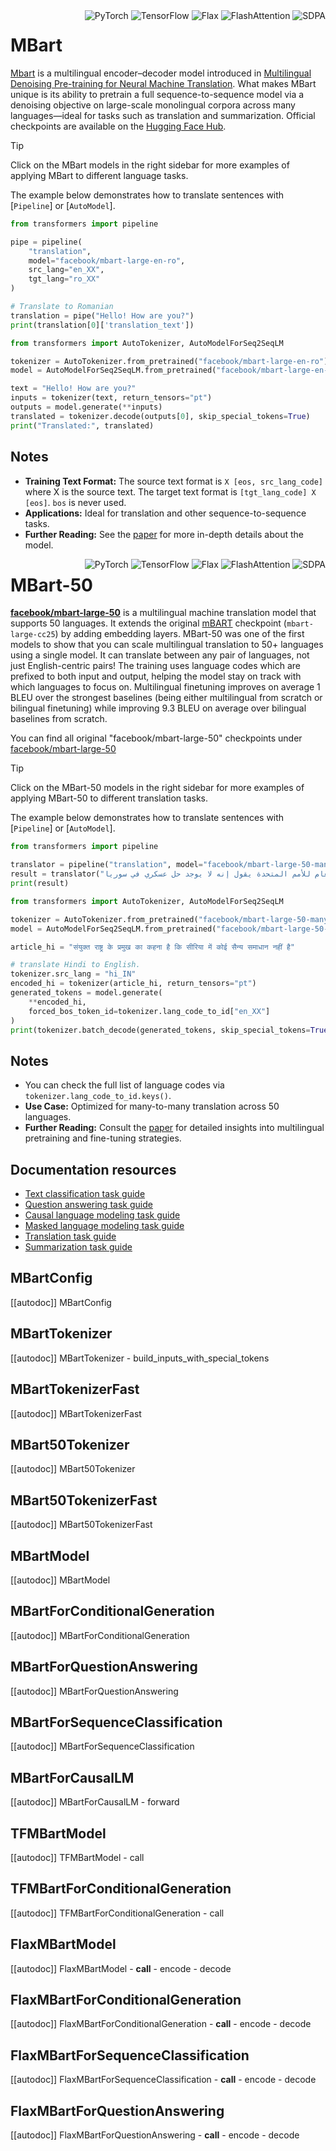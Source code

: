 <!--Copyright 2020 The HuggingFace Team. All rights reserved.

Licensed under the Apache License, Version 2.0 (the "License"); you may not use this file except in compliance with
the License. You may obtain a copy of the License at

http://www.apache.org/licenses/LICENSE-2.0

Unless required by applicable law or agreed to in writing, software distributed under the License is distributed on
an "AS IS" BASIS, WITHOUT WARRANTIES OR CONDITIONS OF ANY KIND, either express or implied. See the License for the
specific language governing permissions and limitations under the License.

⚠️ Note that this file is in Markdown but contain specific syntax for our doc-builder (similar to MDX) that may not be
rendered properly in your Markdown viewer.

-->

<!-- BADGES -->
<div style="float: right;">
  <div class="flex flex-wrap space-x-1">
    <img alt="PyTorch" src="https://img.shields.io/badge/PyTorch-DE3412?style=flat&logo=pytorch&logoColor=white">
    <img alt="TensorFlow" src="https://img.shields.io/badge/TensorFlow-FF6F00?style=flat&logo=tensorflow&logoColor=white">
    <img alt="Flax" src="https://img.shields.io/badge/Flax-29a79b.svg?style=flat">
    <img alt="FlashAttention" src="https://img.shields.io/badge/%E2%9A%A1%EF%B8%8E%20FlashAttention-eae0c8?style=flat">
    <img alt="SDPA" src="https://img.shields.io/badge/SDPA-DE3412?style=flat&logo=pytorch&logoColor=white">
  </div>
</div>

# MBart

[Mbart](https://huggingface.co/papers/2001.08210) is a multilingual encoder–decoder model introduced in [Multilingual Denoising Pre-training for Neural Machine Translation](https://arxiv.org/abs/2001.08210). What makes MBart unique is its ability to pretrain a full sequence-to-sequence model via a denoising objective on large-scale monolingual corpora across many languages—ideal for tasks such as translation and summarization. Official checkpoints are available on the [Hugging Face Hub](https://huggingface.co/facebook/mbart-large-en-ro).

> [!TIP]
> Click on the MBart models in the right sidebar for more examples of applying MBart to different language tasks.

The example below demonstrates how to translate sentences with [`Pipeline`] or [`AutoModel`].

<hfoptions id="usage">
<hfoption id="Pipeline">

```py
from transformers import pipeline

pipe = pipeline(
    "translation",
    model="facebook/mbart-large-en-ro",
    src_lang="en_XX",
    tgt_lang="ro_XX"
)

# Translate to Romanian
translation = pipe("Hello! How are you?")
print(translation[0]['translation_text'])
```

</hfoption>
<hfoption id="AutoModel">

```py
from transformers import AutoTokenizer, AutoModelForSeq2SeqLM

tokenizer = AutoTokenizer.from_pretrained("facebook/mbart-large-en-ro")
model = AutoModelForSeq2SeqLM.from_pretrained("facebook/mbart-large-en-ro")

text = "Hello! How are you?"
inputs = tokenizer(text, return_tensors="pt")
outputs = model.generate(**inputs)
translated = tokenizer.decode(outputs[0], skip_special_tokens=True)
print("Translated:", translated)
```

</hfoption>
</hfoptions>

## Notes

- **Training Text Format:** The source text format is `X [eos, src_lang_code]` where X is the source text. The target text format is `[tgt_lang_code] X [eos]`. `bos` is never used.
- **Applications:** Ideal for translation and other sequence-to-sequence tasks.
- **Further Reading:** See the [paper](https://arxiv.org/abs/2001.08210) for more in-depth details about the model.

<!-- BADGES -->
<div style="float: right;">
  <div class="flex flex-wrap space-x-1">
    <img alt="PyTorch" src="https://img.shields.io/badge/PyTorch-DE3412?style=flat&logo=pytorch&logoColor=white">
    <img alt="TensorFlow" src="https://img.shields.io/badge/TensorFlow-FF6F00?style=flat&logo=tensorflow&logoColor=white">
    <img alt="Flax" src="https://img.shields.io/badge/Flax-29a79b.svg?style=flat">
    <img alt="FlashAttention" src="https://img.shields.io/badge/%E2%9A%A1%EF%B8%8E%20FlashAttention-eae0c8?style=flat">
    <img alt="SDPA" src="https://img.shields.io/badge/SDPA-DE3412?style=flat&logo=pytorch&logoColor=white">
  </div>
</div>

# MBart-50

**[facebook/mbart-large-50](https://huggingface.co/papers/2001.08210)** is a multilingual machine translation model that supports 50 languages. It extends the original [mBART](https://huggingface.co/facebook/mbart-large-cc25) checkpoint (`mbart-large-cc25`) by adding embedding layers. MBart-50 was one of the first models to show that you can scale multilingual translation to 50+ languages using a single model. It can translate between any pair of languages, not just English-centric pairs! The training uses language codes which are prefixed to both input and output, helping the model stay on track with which languages to focus on. Multilingual finetuning improves on average 1 BLEU over the strongest baselines (being either multilingual from scratch or bilingual finetuning) while improving 9.3 BLEU on average over bilingual baselines from scratch.

You can find all original "facebook/mbart-large-50" checkpoints under [facebook/mbart-large-50](https://huggingface.co/facebook/mbart-large-50)

> [!TIP]
> Click on the MBart-50 models in the right sidebar for more examples of applying MBart-50 to different translation tasks.

The example below demonstrates how to translate sentences with [`Pipeline`] or [`AutoModel`].

<hfoptions id="usage">
<hfoption id="Pipeline">

```python
from transformers import pipeline

translator = pipeline("translation", model="facebook/mbart-large-50-many-to-many-mmt", tokenizer="facebook/mbart-large-50-many-to-many-mmt", src_lang="ar_AR", tgt_lang="en_XX")
result = translator("الأمين العام للأمم المتحدة يقول إنه لا يوجد حل عسكري في سوريا.")
print(result)
```

</hfoption>
<hfoption id="AutoModel">

```python
from transformers import AutoTokenizer, AutoModelForSeq2SeqLM

tokenizer = AutoTokenizer.from_pretrained("facebook/mbart-large-50-many-to-many-mmt")
model = AutoModelForSeq2SeqLM.from_pretrained("facebook/mbart-large-50-many-to-many-mmt")

article_hi = "संयुक्त राष्ट्र के प्रमुख का कहना है कि सीरिया में कोई सैन्य समाधान नहीं है"

# translate Hindi to English.
tokenizer.src_lang = "hi_IN"
encoded_hi = tokenizer(article_hi, return_tensors="pt")
generated_tokens = model.generate(
    **encoded_hi,
    forced_bos_token_id=tokenizer.lang_code_to_id["en_XX"]
)
print(tokenizer.batch_decode(generated_tokens, skip_special_tokens=True))
```

</hfoption>
</hfoptions>

## Notes

- You can check the full list of language codes via `tokenizer.lang_code_to_id.keys()`.
- **Use Case:** Optimized for many-to-many translation across 50 languages.
- **Further Reading:** Consult the [paper](https://arxiv.org/abs/2008.00401) for detailed insights into multilingual pretraining and fine-tuning strategies.

## Documentation resources

- [Text classification task guide](../tasks/sequence_classification)
- [Question answering task guide](../tasks/question_answering)
- [Causal language modeling task guide](../tasks/language_modeling)
- [Masked language modeling task guide](../tasks/masked_language_modeling)
- [Translation task guide](../tasks/translation)
- [Summarization task guide](../tasks/summarization)

## MBartConfig

[[autodoc]] MBartConfig

## MBartTokenizer

[[autodoc]] MBartTokenizer
    - build_inputs_with_special_tokens

## MBartTokenizerFast

[[autodoc]] MBartTokenizerFast

## MBart50Tokenizer

[[autodoc]] MBart50Tokenizer

## MBart50TokenizerFast

[[autodoc]] MBart50TokenizerFast

<frameworkcontent>
<pt>

## MBartModel

[[autodoc]] MBartModel

## MBartForConditionalGeneration

[[autodoc]] MBartForConditionalGeneration

## MBartForQuestionAnswering

[[autodoc]] MBartForQuestionAnswering

## MBartForSequenceClassification

[[autodoc]] MBartForSequenceClassification

## MBartForCausalLM

[[autodoc]] MBartForCausalLM
    - forward

</pt>
<tf>

## TFMBartModel

[[autodoc]] TFMBartModel
    - call

## TFMBartForConditionalGeneration

[[autodoc]] TFMBartForConditionalGeneration
    - call

</tf>
<jax>

## FlaxMBartModel

[[autodoc]] FlaxMBartModel
    - __call__
    - encode
    - decode

## FlaxMBartForConditionalGeneration

[[autodoc]] FlaxMBartForConditionalGeneration
    - __call__
    - encode
    - decode

## FlaxMBartForSequenceClassification

[[autodoc]] FlaxMBartForSequenceClassification
    - __call__
    - encode
    - decode

## FlaxMBartForQuestionAnswering

[[autodoc]] FlaxMBartForQuestionAnswering
    - __call__
    - encode
    - decode

</jax>
</frameworkcontent>
